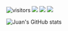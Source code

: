 

![visitors](https://visitor-badge.glitch.me/badge?page_id=juanrios15.visitors1)
![](https://img.shields.io/badge/Code-Python-informational?style=flat&logo=python&logoColor=white&color=4B8BBE)
![](https://img.shields.io/badge/Code-JS-informational?style=flat&logo=javascript&logoColor=white&color=0DB4F)
![](https://img.shields.io/badge/Code-Django-informational?style=flat&logo=django&logoColor=white&color=092e20)

![Juan's GitHub stats](https://github-readme-stats.vercel.app/api?username=juanrios15&show_icons=true&theme=merko)





